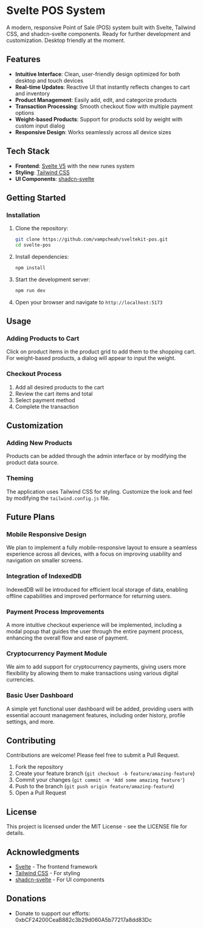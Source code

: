 # Svelte POS System

A modern, responsive Point of Sale (POS) system built with Svelte, Tailwind CSS, and shadcn-svelte components. Ready for further development and customization. Desktop friendly at the moment.

## Features

- **Intuitive Interface**: Clean, user-friendly design optimized for both desktop and touch devices
- **Real-time Updates**: Reactive UI that instantly reflects changes to cart and inventory
- **Product Management**: Easily add, edit, and categorize products
- **Transaction Processing**: Smooth checkout flow with multiple payment options
- **Weight-based Products**: Support for products sold by weight with custom input dialog
- **Responsive Design**: Works seamlessly across all device sizes

## Tech Stack

- **Frontend**: [Svelte V5](https://svelte.dev/) with the new runes system
- **Styling**: [Tailwind CSS](https://tailwindcss.com/)
- **UI Components**: [shadcn-svelte](https://www.shadcn-svelte.com/)

## Getting Started

### Installation

1. Clone the repository:

   ```bash
   git clone https://github.com/vampcheah/sveltekit-pos.git
   cd svelte-pos
   ```

2. Install dependencies:

   ```bash
   npm install
   ```

3. Start the development server:

   ```bash
   npm run dev
   ```

4. Open your browser and navigate to `http://localhost:5173`

## Usage

### Adding Products to Cart

Click on product items in the product grid to add them to the shopping cart. For weight-based products, a dialog will appear to input the weight.

### Checkout Process

1. Add all desired products to the cart
2. Review the cart items and total
3. Select payment method
4. Complete the transaction

## Customization

### Adding New Products

Products can be added through the admin interface or by modifying the product data source.

### Theming

The application uses Tailwind CSS for styling. Customize the look and feel by modifying the `tailwind.config.js` file.

## Future Plans

### Mobile Responsive Design

We plan to implement a fully mobile-responsive layout to ensure a seamless experience across all devices, with a focus on improving usability and navigation on smaller screens.

### Integration of IndexedDB

IndexedDB will be introduced for efficient local storage of data, enabling offline capabilities and improved performance for returning users.

### Payment Process Improvements

A more intuitive checkout experience will be implemented, including a modal popup that guides the user through the entire payment process, enhancing the overall flow and ease of payment.

### Cryptocurrency Payment Module

We aim to add support for cryptocurrency payments, giving users more flexibility by allowing them to make transactions using various digital currencies.

### Basic User Dashboard

A simple yet functional user dashboard will be added, providing users with essential account management features, including order history, profile settings, and more.

## Contributing

Contributions are welcome! Please feel free to submit a Pull Request.

1. Fork the repository
2. Create your feature branch (`git checkout -b feature/amazing-feature`)
3. Commit your changes (`git commit -m 'Add some amazing feature'`)
4. Push to the branch (`git push origin feature/amazing-feature`)
5. Open a Pull Request

## License

This project is licensed under the MIT License - see the LICENSE file for details.

## Acknowledgments

- [Svelte](https://svelte.dev/) - The frontend framework
- [Tailwind CSS](https://tailwindcss.com/) - For styling
- [shadcn-svelte](https://next.shadcn-svelte.com/docs) - For UI components

## Donations

- Donate to support our efforts: 0xbCF24200CeaB882c3b29d060A5b77217a8dd83Dc

